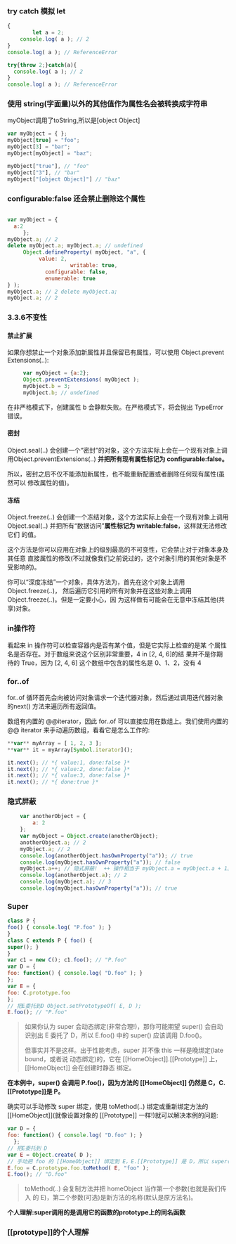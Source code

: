 ### try catch 模拟 let

```js
{
		let a = 2;
  	console.log( a ); // 2
}
console.log( a ); // ReferenceError

```



```js
try{throw 2;}catch(a){ 
  console.log( a ); // 2
}
console.log( a ); // ReferenceError
```





### 使用 string(字面量)以外的其他值作为属性名会被转换成字符串

myObject调用了toString,所以是[object Object]

```js
var myObject = { };
myObject[true] = "foo";
myObject[3] = "bar"; 
myObject[myObject] = "baz";

myObject["true"], // "foo"
myObject["3"], // "bar"
myObject["[object Object]"] // "baz" 
```

### configurable:false 还会禁止删除这个属性

```js

var myObject = { 
  a:2
     };
myObject.a; // 2
delete myObject.a; myObject.a; // undefined
     Object.defineProperty( myObject, "a", {
          value: 2,
					writable: true, 
       		configurable: false, 
       		enumerable: true
} );
myObject.a; // 2 delete myObject.a; 
myObject.a; // 2
```

### 3.3.6不变性

#### 禁止扩展

如果你想禁止一个对象添加新属性并且保留已有属性，可以使用 Object.prevent Extensions(..):



```js
     var myObject = {a:2};
     Object.preventExtensions( myObject );
     myObject.b = 3;
     myObject.b; // undefined
```

在非严格模式下，创建属性 b 会静默失败。在严格模式下，将会抛出 TypeError 错误。

#### 密封

Object.seal(..) 会创建一个“密封”的对象，这个方法实际上会在一个现有对象上调用Object.preventExtensions(..) **并把所有现有属性标记为 configurable:false。**

所以，密封之后不仅不能添加新属性，也不能重新配置或者删除任何现有属性(虽然可以 修改属性的值)。

#### 冻结

Object.freeze(..) 会创建一个冻结对象，这个方法实际上会在一个现有对象上调用Object.seal(..) 并把所有“数据访问”**属性标记为 writable:false**，这样就无法修改它们 的值。

这个方法是你可以应用在对象上的级别最高的不可变性，它会禁止对于对象本身及其任意 直接属性的修改(不过就像我们之前说过的，这个对象引用的其他对象是不受影响的)。

你可以“深度冻结”一个对象，具体方法为，首先在这个对象上调用 Object.freeze(..)， 然后遍历它引用的所有对象并在这些对象上调用 Object.freeze(..)。但是一定要小心，因 为这样做有可能会在无意中冻结其他(共享)对象。

### in操作符

看起来 in 操作符可以检查容器内是否有某个值，但是它实际上检查的是某 个属性名是否存在。对于数组来说这个区别非常重要，4 in [2, 4, 6]的结 果并不是你期待的 True，因为 [2, 4, 6] 这个数组中包含的属性名是 0、1、2，没有 4

### for..of 

for..of 循环首先会向被访问对象请求一个迭代器对象，然后通过调用迭代器对象的next() 方法来遍历所有返回值。

数组有内置的 @@iterator，因此 for..of 可以直接应用在数组上。我们使用内置的 @@ iterator 来手动遍历数组，看看它是怎么工作的:

```js
**var** myArray = [ 1, 2, 3 ];
**var** it = myArray[Symbol.iterator]();

it.next(); // *{ value:1, done:false }*
it.next(); // *{ value:2, done:false }*
it.next(); // *{ value:3, done:false }*
it.next(); // *{ done:true }*
```



### 隐式屏蔽

```js
    var anotherObject = {
        a: 2
    };
    var myObject = Object.create(anotherObject);
    anotherObject.a; // 2
    myObject.a; // 2
    console.log(anotherObject.hasOwnProperty("a")); // true
    console.log(myObject.hasOwnProperty("a")); // false
    myObject.a++; // 隐式屏蔽!  ++ 操作相当于 myObject.a = myObject.a + 1。
    console.log(anotherObject.a); // 2
    console.log(myObject.a); // 3
    console.log(myObject.hasOwnProperty("a")); // true
```

### Super

```js
class P {
foo() { console.log( "P.foo" ); }
}
class C extends P { foo() {
super(); }
}
var c1 = new C(); c1.foo(); // "P.foo"
var D = {
foo: function() { console.log( "D.foo" ); }
};
var E = {
foo: C.prototype.foo
};
// 把E委托到D Object.setPrototypeOf( E, D );
E.foo(); // "P.foo"
```

> 如果你认为 super 会动态绑定(非常合理!)，那你可能期望 super() 会自动识别出 E 委托了 D，所以 E.foo() 中的 super() 应该调用 D.foo()。
>
> 但事实并不是这样。出于性能考虑，super 并不像 this 一样是晚绑定(late bound，或者说 动态绑定)的，它在 [[HomeObject]].[[Prototype]] 上，[[HomeObject]] 会在创建时静态 绑定。

**在本例中，super() 会调用 P.foo()，因为方法的 [[HomeObject]] 仍然是 C，C.[[Prototype]]是 P。**

确实可以手动修改 super 绑定，使用 toMethod(..) 绑定或重新绑定方法的 [[HomeObject]](就像设置对象的 [[Prototype]] 一样!)就可以解决本例的问题:

```js
var D = {
foo: function() { console.log( "D.foo" ); }
  };
// 把E委托到 D
var E = Object.create( D );
// 手动把 foo 的 [[HomeObject]] 绑定到 E，E.[[Prototype]] 是 D，所以 super() 是 D.foo()
E.foo = C.prototype.foo.toMethod( E, "foo" );
E.foo(); // "D.foo"
```

> toMethod(..) 会复制方法并把 homeObject 当作第一个参数(也就是我们传入 的 E)，第二个参数(可选)是新方法的名称(默认是原方法名)。

**个人理解:super调用的是调用它的函数的prototype上的同名函数**

### [[prototype]]的个人理解

